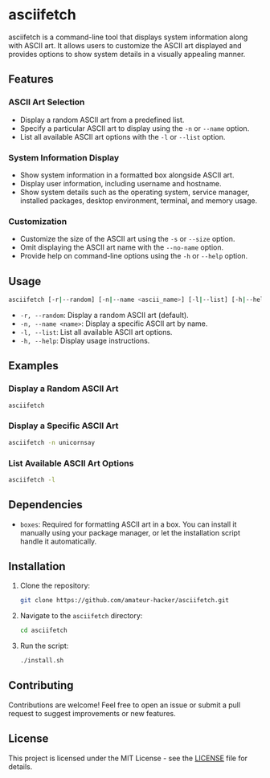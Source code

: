 # asciifetch

asciifetch is a command-line tool that displays system information along with ASCII art. It allows users to customize the ASCII art displayed and provides options to show system details in a visually appealing manner.

## Features

### ASCII Art Selection

- Display a random ASCII art from a predefined list.
- Specify a particular ASCII art to display using the `-n` or `--name` option.
- List all available ASCII art options with the `-l` or `--list` option.

### System Information Display

- Show system information in a formatted box alongside ASCII art.
- Display user information, including username and hostname.
- Show system details such as the operating system, service manager, installed packages, desktop environment, terminal, and memory usage.

### Customization

- Customize the size of the ASCII art using the `-s` or `--size` option.
- Omit displaying the ASCII art name with the `--no-name` option.
- Provide help on command-line options using the `-h` or `--help` option.

## Usage

```bash
asciifetch [-r|--random] [-n|--name <ascii_name>] [-l|--list] [-h|--help]
```

- `-r, --random`: Display a random ASCII art (default).
- `-n, --name <name>`: Display a specific ASCII art by name.
- `-l, --list`: List all available ASCII art options.
- `-h, --help`: Display usage instructions.

## Examples

### Display a Random ASCII Art

```bash
asciifetch
```

### Display a Specific ASCII Art

```bash
asciifetch -n unicornsay
```

### List Available ASCII Art Options

```bash
asciifetch -l
```

## Dependencies

- `boxes`: Required for formatting ASCII art in a box. You can install it manually using your package manager, or let the installation script handle it automatically.

## Installation

1. Clone the repository:

   ```bash
   git clone https://github.com/amateur-hacker/asciifetch.git
   ```

2. Navigate to the `asciifetch` directory:

   ```bash
   cd asciifetch
   ```

3. Run the script:
   ```bash
   ./install.sh
   ```

## Contributing

Contributions are welcome! Feel free to open an issue or submit a pull request to suggest improvements or new features.

## License

This project is licensed under the MIT License - see the [LICENSE](LICENSE) file for details.
